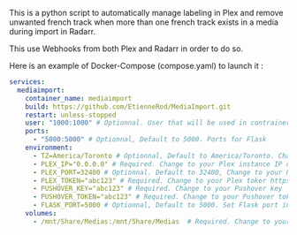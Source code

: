 This is a python script to automatically manage labeling in Plex and remove unwanted french track when more than one french track exists in a media during 
import in Radarr.

This use Webhooks from both Plex and Radarr in order to do so.

Here is an example of Docker-Compose (compose.yaml) to launch it :

```yaml
services:
  mediaimport:
    container_name: mediaimport
    build: https://github.com/EtienneRod/MediaImport.git
    restart: unless-stopped
    user: "1000:1000" # Optionnal. User that will be used in contrainer
    ports:
      - "5000:5000" # Optionnal, Default to 5000. Ports for Flask
    environment:
      - TZ=America/Toronto # Optionnal, Default to America/Toronto. Change to you Timezone
      - PLEX_IP="0.0.0.0" # Required. Change to your Plex instance IP or FQDN
      - PLEX_PORT=32400 # Optionnal. Default to 32400, Change to your Plex instance listening port
      - PLEX_TOKEN="abc123" # Required. Change to your Plex toker https://support.plex.tv/articles/204059436-finding-an-authentication-token-x-plex-token
      - PUSHOVER_KEY="abc123" # Required. Change to your Pushover key
      - PUSHOVER_TOKEN="abc123" # Required. Change to your Pushover token
      - FLASK_PORT=5000 # Optionnal, Default to 5000. Set Flask port inside contrainer, make sure this port is forwarded
    volumes:
      - /mnt/Share/Medias:/mnt/Share/Medias  # Required. Change to your Media root folder
